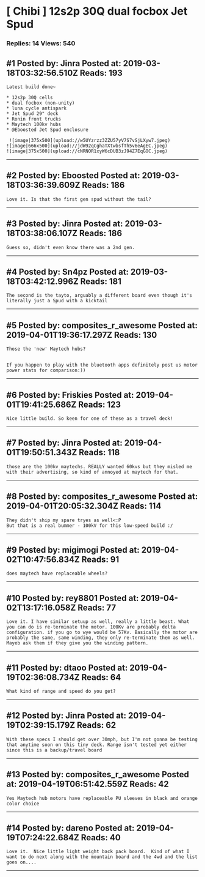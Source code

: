# \[ Chibi \] 12s2p 30Q dual focbox Jet Spud

### Replies: 14 Views: 540

## \#1 Posted by: Jinra Posted at: 2019-03-18T03:32:56.510Z Reads: 193

```
Latest build done~

* 12s2p 30Q cells
* dual focbox (non-unity)
* luna cycle antispark
* Jet Spud 29" deck
* Ronin front trucks
* Maytech 100kv hubs
* @Eboosted Jet Spud enclosure

 ![image|375x500](upload://w5UYzrzz3ZZU57yV7S7vSjLXyw7.jpeg) 
![image|666x500](upload://jdW92qCghaTXtwbsfTh5v6eAgEC.jpeg) 
![image|375x500](upload://cNRNOR1xyW6cDUB3zJ94Z7EqGOC.jpeg)
```

---
## \#2 Posted by: Eboosted Posted at: 2019-03-18T03:36:39.609Z Reads: 186

```
Love it. Is that the first gen spud without the tail?
```

---
## \#3 Posted by: Jinra Posted at: 2019-03-18T03:38:06.107Z Reads: 186

```
Guess so, didn't even know there was a 2nd gen.
```

---
## \#4 Posted by: Sn4pz Posted at: 2019-03-18T03:42:12.996Z Reads: 181

```
The second is the tayto, arguably a different board even though it's literally just a Spud with a kicktail
```

---
## \#5 Posted by: composites_r_awesome Posted at: 2019-04-01T19:36:17.297Z Reads: 130

```
Those the 'new' Maytech hubs?  


If you happen to play with the bluetooth apps definitely post us motor power stats for comparison:))
```

---
## \#6 Posted by: Friskies Posted at: 2019-04-01T19:41:25.686Z Reads: 123

```
Nice little build. So keen for one of these as a travel deck!
```

---
## \#7 Posted by: Jinra Posted at: 2019-04-01T19:50:51.343Z Reads: 118

```
those are the 100kv maytechs. REALLY wanted 60kvs but they misled me with their advertising, so kind of annoyed at maytech for that.
```

---
## \#8 Posted by: composites_r_awesome Posted at: 2019-04-01T20:05:32.304Z Reads: 114

```
They didn't ship my spare tryes as well<:P  
But that is a real bummer - 100kV for this low-speed build :/
```

---
## \#9 Posted by: migimogi Posted at: 2019-04-02T10:47:56.834Z Reads: 91

```
does maytech have replaceable wheels?
```

---
## \#10 Posted by: rey8801 Posted at: 2019-04-02T13:17:16.058Z Reads: 77

```
Love it. I have similar setuup as well, really a little beast. What you can do is re-terminate the motor. 100Kv are probably delta configuration. if you go to wye would be 57Kv. Basically the motor are probably the same, same winding, they only re-terminate them as well. Mayeb ask them if they give you the winding pattern.
```

---
## \#11 Posted by: dtaoo Posted at: 2019-04-19T02:36:08.734Z Reads: 64

```
What kind of range and speed do you get?
```

---
## \#12 Posted by: Jinra Posted at: 2019-04-19T02:39:15.179Z Reads: 62

```
With these specs I should get over 30mph, but I'm not gonna be testing that anytime soon on this tiny deck. Range isn't tested yet either since this is a backup/travel board
```

---
## \#13 Posted by: composites_r_awesome Posted at: 2019-04-19T06:51:42.559Z Reads: 42

```
Yes Maytech hub motors have replaceable PU sleeves in black and orange color choice
```

---
## \#14 Posted by: dareno Posted at: 2019-04-19T07:24:22.684Z Reads: 40

```
Love it.  Nice little light weight back pack board.  Kind of what I want to do next along with the mountain board and the 4wd and the list goes on....
```

---
